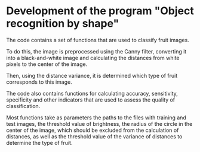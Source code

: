 # Development of the program "Object recognition by shape"
The code contains a set of functions that are used to classify fruit images.

To do this, the image is preprocessed using the Canny filter, converting it into a black-and-white image and calculating the distances from white pixels to the center of the image.

Then, using the distance variance, it is determined which type of fruit corresponds to this image.

The code also contains functions for calculating accuracy, sensitivity, specificity and other indicators that are used to assess the quality of classification.

Most functions take as parameters the paths to the files with training and test images, the threshold value of brightness, the radius of the circle in the center of the image, which should be excluded from the calculation of distances, as well as the threshold value of the variance of distances to determine the type of fruit.
